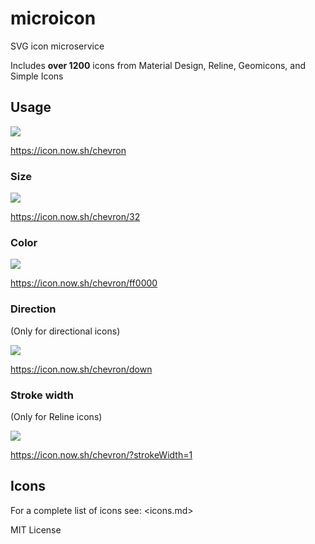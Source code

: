 
# microicon

SVG icon microservice

Includes **over 1200** icons from Material Design, Reline, Geomicons, and Simple Icons

## Usage

[![](https://icon.now.sh/chevron)](https://icon.now.sh/chevron)

https://icon.now.sh/chevron

### Size

[![](https://icon.now.sh/chevron/32)](https://icon.now.sh/chevron/32)

https://icon.now.sh/chevron/32

### Color

[![](https://icon.now.sh/chevron/ff0000)](https://icon.now.sh/chevron/ff0000)

https://icon.now.sh/chevron/ff0000

### Direction

(Only for directional icons)

[![](https://icon.now.sh/chevron/down)](https://icon.now.sh/chevron/down)

https://icon.now.sh/chevron/down

### Stroke width

(Only for Reline icons)

[![](https://icon.now.sh/chevron/?strokeWidth=1)](https://icon.now.sh/chevron/?strokeWidth=1)

https://icon.now.sh/chevron/?strokeWidth=1

## Icons

For a complete list of icons see: <icons.md>


MIT License
